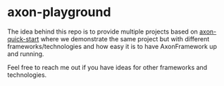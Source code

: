 # axon-playground

The idea behind this repo is to provide multiple projects based on
[axon-quick-start](https://github.com/AxonIQ/axon-quick-start)
where we demonstrate the same project but with different frameworks/technologies
and how easy it is to have AxonFramework up and running.

Feel free to reach me out if you have ideas for other frameworks and technologies.